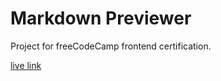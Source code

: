 # Markdown Previewer

Project for freeCodeCamp frontend certification.

[live link](https://ttang8.github.io/markdown-previewer/)